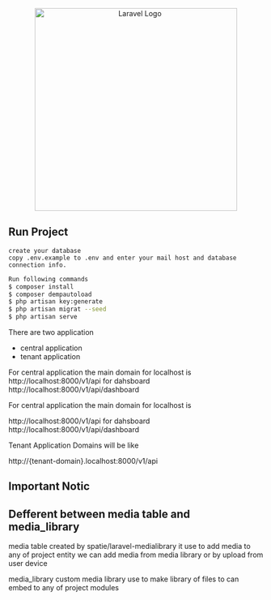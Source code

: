 
<p align="center"><a href="https://laravel.com" target="_blank"><img src="https://raw.githubusercontent.com/laravel/art/master/logo-lockup/5%20SVG/2%20CMYK/1%20Full%20Color/laravel-logolockup-cmyk-red.svg" width="400" alt="Laravel Logo"></a></p>  


## Run Project
	create your database 
	copy .env.example to .env and enter your mail host and database connection info.

```bash  
Run following commands 
$ composer install
$ composer dempautoload
$ php artisan key:generate
$ php artisan migrat --seed
$ php artisan serve
```

There are two application
-   central application
-   tenant application

For central application the main domain for localhost is
http://localhost:8000/v1/api
for dahsboard
http://localhost:8000/v1/api/dashboard


For central application the main domain for localhost is 

http://localhost:8000/v1/api
for dahsboard
http://localhost:8000/v1/api/dashboard


Tenant Application Domains will be like

http://{tenant-domain}.localhost:8000/v1/api



## Important Notic 
## Defferent between media table and media_library
media table created by spatie/laravel-medialibrary
it use to add media to any of project entity 
we can add media from media library or by upload from user device

media_library custom media library use to make library of files to can embed to any of project modules
